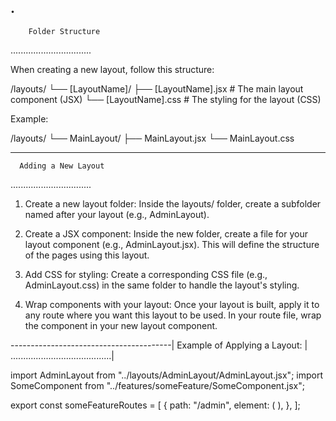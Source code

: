 .
--------------------------------
        Folder Structure 
................................

When creating a new layout, follow this structure:

/layouts/
   └── [LayoutName]/
        ├── [LayoutName].jsx   # The main layout component (JSX)
        └── [LayoutName].css   # The styling for the layout (CSS)

Example:

/layouts/
   └── MainLayout/
        ├── MainLayout.jsx
        └── MainLayout.css


--------------------------------
      Adding a New Layout
................................

1. Create a new layout folder: Inside the layouts/ folder, create a subfolder named after your layout (e.g., AdminLayout).

2. Create a JSX component: Inside the new folder, create a file for your layout component (e.g., AdminLayout.jsx). This will define the structure of the pages using this layout.

3. Add CSS for styling: Create a corresponding CSS file (e.g., AdminLayout.css) in the same folder to handle the layout's styling.

4. Wrap components with your layout: Once your layout is built, apply it to any route where you want this layout to be used. In your route file, wrap the component in your new layout component.

----------------------------------------|
     Example of Applying a Layout:      |
........................................|


import AdminLayout from "../layouts/AdminLayout/AdminLayout.jsx";
import SomeComponent from "../features/someFeature/SomeComponent.jsx";

export const someFeatureRoutes = [
  {
    path: "/admin",
    element: (
      <AdminLayout>
        <SomeComponent />
      </AdminLayout>
    ),
  },
];
